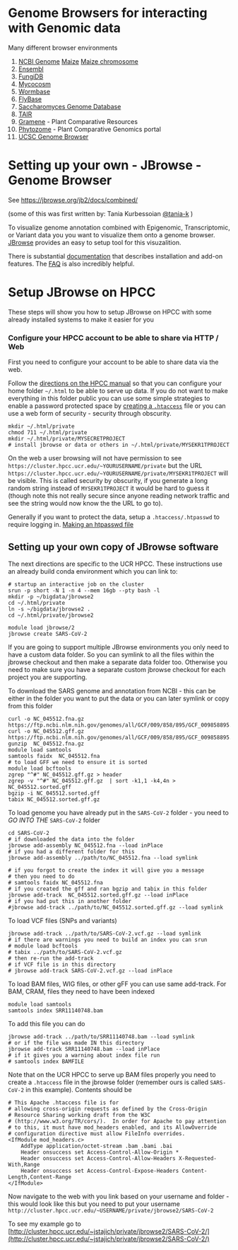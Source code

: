 # Genome Browsers for interacting with Genomic data

Many different browser environments

1. [NCBI Genome](https://www.ncbi.nlm.nih.gov/genome) [Maize](https://www.ncbi.nlm.nih.gov/genome/12) [Maize chromosome](https://www.ncbi.nlm.nih.gov/genome/gdv/browser/genome/?id=GCF_902167145.1)
2. [Ensembl](https://ensembl.org)
3. [FungiDB](https://fungidb.org)
4. [Mycocosm](https://mycocosm.jgi.doe.gov/mycocosm/home)
4. [Wormbase](https://wormbase.org/)
5. [FlyBase](https://flybase.org/)
6. [Saccharomyces Genome Database](https://yeastgenome.org/)
7. [TAIR](http://arabidopsis.org)
8. [Gramene](https://www.gramene.org/) - Plant Comparative Resources
9. [Phytozome](https://phytozome.jgi.doe.gov/) - Plant Comparative Genomics portal
5. [UCSC Genome Browser](https://genome.ucsc.edu/cgi-bin/hgGateway)

Setting up your own - JBrowse - Genome Browser
=====

See https://jbrowse.org/jb2/docs/combined/

(some of this was first written by: Tania Kurbessoian [@tania-k](https://github.com/tania-k) )

To visualize genome annotation combined with Epigenomic, Transcriptomic, or Variant data you you want to visualize them onto a genome browser.  [JBrowse](https://jbrowse.org) provides an easy to setup tool for this visuzalition.

There is substantial [documentation](https://jbrowse.org/docs/installation.html) that describes installation and add-on features. The [FAQ](https://jbrowse.org/docs/faq.html) is also incredibly helpful.

# Setup JBrowse on HPCC

These steps will show you how to setup JBrowse on HPCC with some already installed systems to make it easier for you

### Configure your HPCC account to be able to share via HTTP / Web

First you need to configure your account to be able to share data via the web.

Follow the [directions on the HPCC manual](http://hpcc.ucr.edu/manuals_linux-cluster_sharing.html#sharing-files-on-the-web) so that you can configure your home folder `~/.html` to be able to serve up data. If you do not want to make everything in this folder public you can use some simple strategies to enable a password protected space by [creating a `.htaccess`](http://hpcc.ucr.edu/manuals_linux-cluster_sharing.html#password-protect-web-pages) file or you can use a web form of security - security through obscurity.

```
mkdir ~/.html/private
chmod 711 ~/.html/private
mkdir ~/.html/private/MYSECRETPROJECT
# install jbrowse or data or others in ~/.html/private/MYSEKR1TPROJECT
```

On the web a user browsing will not have permission to see `https://cluster.hpcc.ucr.edu/~YOURUSERNAME/private` but the URL `https://cluster.hpcc.ucr.edu/~YOURUSERNAME/private/MYSEKR1TPROJECT` will be visible.  This is called security by obscurity, if you generate a long random string instead of `MYSEKR1TPROJECT` it would be hard to guess it (though note this not really secure since anyone reading network traffic and see the string would now know the the URL to go to).

Generally if you want to protect the data, setup a `.htaccess/.htpasswd` to require logging in. [Making an htpasswd file](https://hpcc.ucr.edu/manuals_linux-cluster_sharing.html#password-protect-web-pages)

## Setting up your own copy of JBrowse software

The next directions are specific to the UCR HPCC. These instructions use an already build conda environment which you can link to:
```
# startup an interactive job on the cluster
srun -p short -N 1 -n 4 --mem 16gb --pty bash -l
mkdir -p ~/bigdata/jbrowse2
cd ~/.html/private
ln -s ~/bigdata/jbrowse2 .
cd ~/.html/private/jbrowse2

module load jbrowse/2
jbrowse create SARS-CoV-2
```

If you are going to support multiple JBrowse environments you only need to have a custom data folder. So you can symlink to all the files within the jbrowse checkout and then make a separate data folder too. Otherwise you need to make sure you have a separate custom jbrowse checkout for each project you are supporting.

To download the SARS genome and annotation from NCBI - this can be either in the folder you want to put the data or you can later symlink or copy from this folder
```
curl -o NC_045512.fna.gz https://ftp.ncbi.nlm.nih.gov/genomes/all/GCF/009/858/895/GCF_009858895.2_ASM985889v3/GCF_009858895.2_ASM985889v3_genomic.fna.gz
curl -o NC_045512.gff.gz https://ftp.ncbi.nlm.nih.gov/genomes/all/GCF/009/858/895/GCF_009858895.2_ASM985889v3/GCF_009858895.2_ASM985889v3_genomic.gff.gz
gunzip  NC_045512.fna.gz
module load samtools
samtools faidx  NC_045512.fna
# to load GFF we need to ensure it is sorted
module load bcftools
zgrep "^#" NC_045512.gff.gz > header
zgrep -v "^#" NC_045512.gff.gz  | sort -k1,1 -k4,4n >  NC_045512.sorted.gff
bgzip -i NC_045512.sorted.gff
tabix NC_045512.sorted.gff.gz
```

To load genome you have already put in the `SARS-CoV-2` folder - you need to *GO INTO THE* `SARS-CoV-2` folder
```
cd SARS-CoV-2
# if downloaded the data into the folder
jbrowse add-assembly NC_045512.fna --load inPlace
# if you had a different folder for this
jbrowse add-assembly ../path/to/NC_045512.fna --load symlink

# if you forgot to create the index it will give you a message
# then you need to do
# samtools faidx NC_045512.fna
# if you created the gff and ran bgzip and tabix in this folder
jbrowse add-track  NC_045512.sorted.gff.gz --load inPlace
# if you had put this in another folder
#jbrowse add-track ../path/to/NC_045512.sorted.gff.gz --load symlink
```

To load VCF files (SNPs and variants)
```
jbrowse add-track ../path/to/SARS-CoV-2.vcf.gz --load symlink
# if there are warnings you need to build an index you can srun
# module load bcftools
# tabix ../path/to/SARS-CoV-2.vcf.gz
# then re-run the add-track
# if VCF file is in this directory
# jbrowse add-track SARS-CoV-2.vcf.gz --load inPlace
```

To load BAM files, WIG files, or other gFF you can use same add-track.
For BAM, CRAM, files they need to have been indexed
```
module load samtools
samtools index SRR11140748.bam
```

To add this file you can do
```
jbrowse add-track ../path/to/SRR11140748.bam --load symlink
# or if the file was made IN this directory
jbrowse add-track SRR11140748.bam --load inPlace
# if it gives you a warning about index file run
# samtools index BAMFILE
```

Note that on the UCR HPCC to serve up BAM files properly you need to create a `.htaccess` file in the jbrowse folder (remember ours is called `SARS-CoV-2` in this example).
Contents should be
```
# This Apache .htaccess file is for
# allowing cross-origin requests as defined by the Cross-Origin
# Resource Sharing working draft from the W3C
# (http://www.w3.org/TR/cors/).  In order for Apache to pay attention
# to this, it must have mod_headers enabled, and its AllowOverride
# configuration directive must allow FileInfo overrides.
<IfModule mod_headers.c>
    AddType application/octet-stream .bam .bami .bai
    Header onsuccess set Access-Control-Allow-Origin *
    Header onsuccess set Access-Control-Allow-Headers X-Requested-With,Range
    Header onsuccess set Access-Control-Expose-Headers Content-Length,Content-Range
</IfModule>
```

Now navigate to the web with you link based on your username and folder - this would look like this but you need to put your username  `http://cluster.hpcc.ucr.edu/~USERNAME/private/jbrowse2/SARS-CoV-2`

To see my example go to [http://cluster.hpcc.ucr.edu/~jstajich/private/jbrowse2/SARS-CoV-2/](http://cluster.hpcc.ucr.edu/~jstajich/private/jbrowse2/SARS-CoV-2/)
